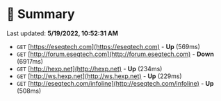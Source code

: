# 📖 Summary
Last updated: **5/19/2022, 10:52:31 AM**

- `GET` [https://eseqtech.com](https://eseqtech.com) - **Up** (569ms)
- `GET` [http://forum.eseqtech.com](http://forum.eseqtech.com) - **Down** (6917ms)
- `GET` [http://hexp.net](http://hexp.net) - **Up** (234ms)
- `GET` [http://ws.hexp.net](http://ws.hexp.net) - **Up** (229ms)
- `GET` [http://eseqtech.com/infoline](http://eseqtech.com/infoline) - **Up** (508ms)

